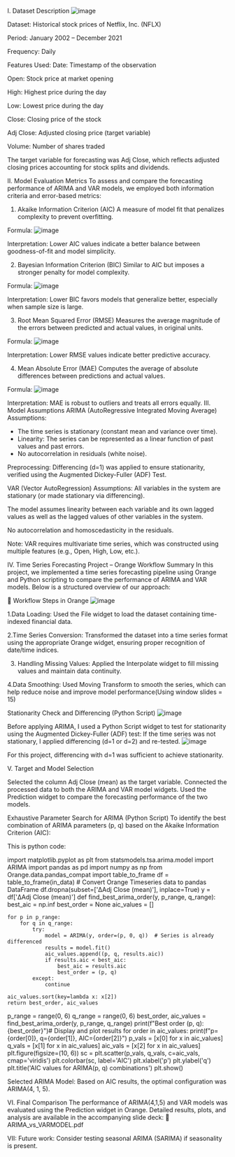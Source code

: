 I. Dataset Description
![image](https://github.com/user-attachments/assets/27db9178-737b-4139-92e8-b0dee2376969)

Dataset: Historical stock prices of Netflix, Inc. (NFLX)

Period: January 2002 – December 2021

Frequency: Daily

Features Used:
Date: Timestamp of the observation

Open: Stock price at market opening

High: Highest price during the day

Low: Lowest price during the day

Close: Closing price of the stock

Adj Close: Adjusted closing price (target variable)

Volume: Number of shares traded

The target variable for forecasting was Adj Close, which reflects adjusted closing prices accounting for stock splits and dividends.

II. Model Evaluation Metrics
To assess and compare the forecasting performance of ARIMA and VAR models, we employed both information criteria and error-based metrics:

1. Akaike Information Criterion (AIC)
A measure of model fit that penalizes complexity to prevent overfitting.

Formula:
![image](https://github.com/user-attachments/assets/d11c877a-2f0e-455b-b01d-bc19388b2ae8)

Interpretation: Lower AIC values indicate a better balance between goodness-of-fit and model simplicity.

2. Bayesian Information Criterion (BIC)
Similar to AIC but imposes a stronger penalty for model complexity.

Formula:
![image](https://github.com/user-attachments/assets/6e8b233d-4145-49d9-ad16-f135c0e652f5)

Interpretation: Lower BIC favors models that generalize better, especially when sample size is large.

3. Root Mean Squared Error (RMSE)
Measures the average magnitude of the errors between predicted and actual values, in original units.

Formula:
![image](https://github.com/user-attachments/assets/2a070ae7-8da6-4361-90aa-d32aa50ed22d)

Interpretation: Lower RMSE values indicate better predictive accuracy.

4. Mean Absolute Error (MAE)
Computes the average of absolute differences between predictions and actual values.

Formula:
![image](https://github.com/user-attachments/assets/7c02e0db-18dd-4f2d-a868-a3db6ece3b8e)


Interpretation: MAE is robust to outliers and treats all errors equally.
III. Model Assumptions
ARIMA (AutoRegressive Integrated Moving Average)
Assumptions:
+ The time series is stationary (constant mean and variance over time).
+ Linearity: The series can be represented as a linear function of past values and past errors.
+ No autocorrelation in residuals (white noise).

Preprocessing:
Differencing (d=1) was applied to ensure stationarity, verified using the Augmented Dickey-Fuller (ADF) Test.

VAR (Vector AutoRegression)
Assumptions:
All variables in the system are stationary (or made stationary via differencing).

The model assumes linearity between each variable and its own lagged values as well as the lagged values of other variables in the system.

No autocorrelation and homoscedasticity in the residuals.

Note: VAR requires multivariate time series, which was constructed using multiple features (e.g., Open, High, Low, etc.).

IV. Time Series Forecasting Project – Orange Workflow Summary
In this project, we implemented a time series forecasting pipeline using Orange and Python scripting to compare the performance of ARIMA and VAR models. Below is a structured overview of our approach:

🔧 Workflow Steps in Orange
![image](https://github.com/user-attachments/assets/ea566c3c-db91-456e-b7aa-0ec6afc60e70)

1.Data Loading: Used the File widget to load the dataset containing time-indexed financial data.

2.Time Series Conversion: Transformed the dataset into a time series format using the appropriate Orange widget, ensuring proper recognition of date/time indices.

3. Handling Missing Values: Applied the Interpolate widget to fill missing values and maintain data continuity.

4.Data Smoothing: Used Moving Transform to smooth the series, which can help reduce noise and improve model performance(Using window slides = 15)

Stationarity Check and Differencing (Python Script)
![image](https://github.com/user-attachments/assets/e7d6a714-53a5-4eb7-82fd-6cef49444ccc)

Before applying ARIMA, I used a Python Script widget to test for stationarity using the Augmented Dickey-Fuller (ADF) test:
If the time series was not stationary, I applied differencing (d=1 or d=2) and re-tested.
![image](https://github.com/user-attachments/assets/af97878c-88cf-455c-8e85-8d95aa81c607)

For this project, differencing with d=1 was sufficient to achieve stationarity.

V. Target and Model Selection

Selected the column Adj Close (mean) as the target variable.
Connected the processed data to both the ARIMA and VAR model widgets.
Used the Prediction widget to compare the forecasting performance of the two models.

Exhaustive Parameter Search for ARIMA (Python Script)
To identify the best combination of ARIMA parameters (p, q) based on the Akaike Information Criterion (AIC):

This is python code: 

import matplotlib.pyplot as plt
from statsmodels.tsa.arima.model import ARIMA
import pandas as pd
import numpy as np
from Orange.data.pandas_compat import table_to_frame
df = table_to_frame(in_data) # Convert Orange Timeseries data to pandas DataFrame
df.dropna(subset=['ΔAdj Close (mean)'], inplace=True)
y = df['ΔAdj Close (mean)']
def find_best_arima_order(y, p_range, q_range):
    best_aic = np.inf
    best_order = None
    aic_values = []

    for p in p_range:
        for q in q_range:
            try:
                model = ARIMA(y, order=(p, 0, q))  # Series is already differenced
                results = model.fit()
                aic_values.append((p, q, results.aic))
                if results.aic < best_aic:
                    best_aic = results.aic
                    best_order = (p, q)
            except:
                continue

    aic_values.sort(key=lambda x: x[2])
    return best_order, aic_values
p_range = range(0, 6)
q_range = range(0, 6)
best_order, aic_values = find_best_arima_order(y, p_range, q_range)
print(f"Best order (p, q): {best_order}")# Display and plot results
for order in aic_values:
    print(f"p={order[0]}, q={order[1]}, AIC={order[2]}")
p_vals = [x[0] for x in aic_values]
q_vals = [x[1] for x in aic_values]
aic_vals = [x[2] for x in aic_values]
plt.figure(figsize=(10, 6))
sc = plt.scatter(p_vals, q_vals, c=aic_vals, cmap='viridis')
plt.colorbar(sc, label='AIC')
plt.xlabel('p')
plt.ylabel('q')
plt.title('AIC values for ARIMA(p, q) combinations')
plt.show()

Selected ARIMA Model: Based on AIC results, the optimal configuration was ARIMA(4, 1, 5).

VI. Final Comparison
The performance of ARIMA(4,1,5) and VAR models was evaluated using the Prediction widget in Orange. Detailed results, plots, and analysis are available in the accompanying slide deck:
 📄 ARIMA_vs_VARMODEL.pdf

VII: Future work:  Consider testing seasonal ARIMA (SARIMA) if seasonality is present.
